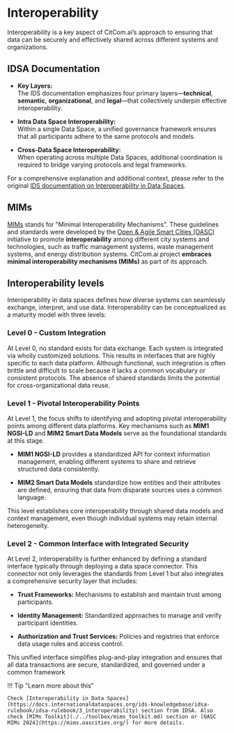 # Interoperability
Interoperability is a key aspect of CitCom.ai’s approach to ensuring that data can be securely and effectively shared across different systems and organizations. 

## IDSA Documentation

- **Key Layers:**  
  The IDS documentation emphasizes four primary layers—**technical**, **semantic**, **organizational**, and **legal**—that collectively underpin effective interoperability.

- **Intra Data Space Interoperability:**  
  Within a single Data Space, a unified governance framework ensures that all participants adhere to the same protocols and models.

- **Cross-Data Space Interoperability:**  
  When operating across multiple Data Spaces, additional coordination is required to bridge varying protocols and legal frameworks.

For a comprehensive explanation and additional context, please refer to the original [IDS documentation on Interoperability in Data Spaces](https://docs.internationaldataspaces.org/ids-knowledgebase/idsa-rulebook/idsa-rulebook/3_interoperability).

## MIMs
[MIMs](https://mims.oascities.org/) stands for "Minimal Interoperability Mechanisms". These guidelines and standards were developed by the [Open & Agile Smart Cities (OASC)](https://oascities.org/) initiative to promote **interoperability** among different city systems and technologies, such as traffic management systems, waste management systems, and energy distribution systems. CitCom.ai project **embraces minimal interoperability mechanisms (MIMs)** as part of its approach. 

## Interoperability levels
Interoperability in data spaces defines how diverse systems can seamlessly exchange, interpret, and use data. Interoperability can be conceptualized as a maturity model with three levels:

### Level 0 - Custom Integration
At Level 0, no standard exists for data exchange. Each system is integrated via wholly customized solutions. This results in interfaces that are highly specific to each data platform. Although functional, such integration is often brittle and difficult to scale because it lacks a common vocabulary or consistent protocols. The absence of shared standards limits the potential for cross-organizational data reuse.

### Level 1 - Pivotal Interoperability Points
At Level 1, the focus shifts to identifying and adopting pivotal interoperability points among different data platforms. Key mechanisms such as **MIM1 NGSI-LD** and **MIM2 Smart Data Models** serve as the foundational standards at this stage.

- **MIM1 NGSI-LD** provides a standardized API for context information management, enabling different systems to share and retrieve structured data consistently.

- **MIM2 Smart Data Models** standardize how entities and their attributes are defined, ensuring that data from disparate sources uses a common language.

This level establishes core interoperability through shared data models and context management, even though individual systems may retain internal heterogeneity. 

### Level 2 - Common Interface with Integrated Security
At Level 2, interoperability is further enhanced by defining a standard interface typically through deploying a data space connector. This connector not only leverages the standards from Level 1 but also integrates a comprehensive security layer that includes:

- **Trust Frameworks:** Mechanisms to establish and maintain trust among participants.

- **Identity Management:** Standardized approaches to manage and verify participant identities.

- **Authorization and Trust Services:** Policies and registries that enforce data usage rules and access control.

This unified interface simplifies plug-and-play integration and ensures that all data transactions are secure, standardized, and governed under a common framework

!!! Tip "Learn more about this"

    Check [Interoperability in Data Spaces](https://docs.internationaldataspaces.org/ids-knowledgebase/idsa-rulebook/idsa-rulebook/3_interoperability) section from IDSA. Also check [MIMs Toolkit](./../toolbox/mims_toolkit.md) section or [OASC MIMs 2024](https://mims.oascities.org/) for more details.
